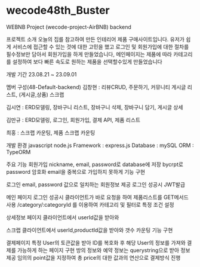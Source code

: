 # wecode48th_Buster

WEBNB Project (wecode-project-AirBNB) backend

프로젝트 소개 오늘의 집를 참고하여 만든 인테리어 제품 구매사이트입니다. 유저가 쉽게 서비스에 접근할 수 있는 것에 대한 고민을 했고 로그인 및 회원가입에 대한 절차를 필수정보만 담아서 회원가입을 하게 만들었습니다, 메인페이지는 제품에 따라 카테고리를 설정하여 보다 빠른 속도로 원하는 제품을 선택할수있게 만들었습니다

개발 기간 23.08.21 ~ 23.09.01

멤버 구성(48-Default-backend) 김창현 : 리뷰CRUD, 주문하기, 커뮤니티 게시글 리스트, (게시글,상품) 스크랩

김시연 : ERD모델링, 장바구니 리스트, 장바구니 삭제, 장바구니 담기, 게시글 상세

김만규 : ERD모델링, 로그인, 회원가입, 결제 API, 제품 리스트

최홍 : 스크랩 카운팅, 제품 스크랩 카운팅

개발 환경 javascript node.js Framework : express.js Database : mySQL ORM : TypeORM

주요 기능 회원가입 nickname, email, password로 database에 저장 bycrpt로 password 암호화 email을 중복으로 가입하지 못하게 기능 구현

로그인 email, password 값으로 일치하는 회원정보 제공 로그인 성공시 JWT발급

메인 페이지 로그인 성공시 클라이언트가 바로 요청을 하여 제품리스트를 GET메서드 사용 /category/:categoryId 를 이용하여 카테고리 및 필터로 특정 조건 설정

상세정보 페이지 클라이언트에서 userId값을 받아와

스크랩 클라이언트에서 userId,productId값을 받아와 갯수 카운팅 기능 구현

결제페이지 특정 User의 토큰값을 받아 ID를 복호화 후 해당 User의 정보를 가져와 결제를 가능하게 하는 페이지 구현 방의 정보와 예약 정보는 querystring으로 받아 정보 제공 임의의 point값을 지정하여 총 price의 대한 값과의 연산으로 결제방식 진행
